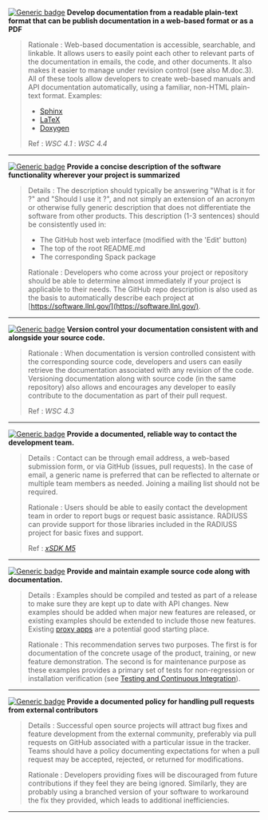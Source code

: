 <a name="mdoc1"></a>
[![Generic badge](https://img.shields.io/badge/M.doc-1-red.svg)](#mdoc1) **Develop documentation from a readable plain-text format that can be publish documentation in a web-based format or as a PDF**

>Rationale
>: Web-based documentation is accessible, searchable, and linkable. It allows users to easily point each other to relevant parts of the documentation in emails, the code, and other documents. It also makes it easier to manage under revision control (see also M.doc.3). All of these tools allow developers to create web-based manuals and API documentation automatically, using a familiar, non-HTML plain-text format. Examples:
>
> * [Sphinx](http://www.sphinx-doc.org/en/master/#)
> * [LaTeX](https://www.latex-project.org/)
> * [Doxygen](http://www.doxygen.nl/)
>
>Ref
>: *WSC 4.1*
>: *WSC 4.4*

---
<a name="mdoc2"></a>
[![Generic badge](https://img.shields.io/badge/M.doc-2-red.svg)](#mdoc2) **Provide a concise description of the software functionality wherever your project is summarized**

>Details
>: The description should typically be answering "What is it for ?" and "Should I use it ?", and not simply an extension of an acronym or otherwise fully generic description that does not differentiate the software from other products. This description (1-3 sentences) should be consistently used in:
>
> * The GitHub host web interface (modified with the 'Edit' button)
> * The top of the root README.md
> * The corresponding Spack package
>
>Rationale
>: Developers who come across your project or repository should be able to determine almost immediately if your project is applicable to their needs. The GitHub repo description is also used as the basis to automatically describe each project at [https://software.llnl.gov/](https://software.llnl.gov/).

---
<a name="mdoc3"></a>
[![Generic badge](https://img.shields.io/badge/M.doc-3-red.svg)](#mdoc3) **Version control your documentation consistent with and alongside your source code.**

>Rationale
>: When documentation is version controlled consistent with the corresponding source code, developers and users can easily retrieve the documentation associated with any revision of the code. Versioning documentation along with source code (in the same repository) also allows and encourages any developer to easily contribute to the documentation as part of their pull request.
>
>Ref
>: *WSC 4.3*

---
<a name="mdoc4"></a>
[![Generic badge](https://img.shields.io/badge/M.doc-4-red.svg)](#mdoc4) **Provide a documented, reliable way to contact the development team.**

>Details
>: Contact can be through email address, a web-based submission form, or via GitHub (issues, pull requests). In the case of email, a generic name is preferred that can be reflected to alternate or multiple team members as needed. Joining a mailing list should not be required.
>
>Rationale
>: Users should be able to easily contact the development team in order to report bugs or request basic assistance. RADIUSS can provide support for those libraries included in the RADIUSS project for basic fixes and support.
>
>Ref
>: [*xSDK M5*](https://github.com/xsdk-project/xsdk-community-policies/blob/master/package_policies/M5.md)

---
<a name="rdoc5"></a>
[![Generic badge](https://img.shields.io/badge/R.doc-5-yellow.svg)](#rdoc5) **Provide and maintain example source code along with documentation.**

>Details
>: Examples should be compiled and tested as part of a release to make sure they are kept up to date with API changes. New examples should be added when major new features are released, or existing examples should be extended to include those new features. Existing [proxy apps](https://software.llnl.gov/explore/#/ProxyApplications) are a potential good starting place.
>
>Rationale
>: This recommendation serves two purposes. The first is for documentation of the concrete usage of the product, training, or new feature demonstration. The second is for maintenance purpose as these examples provides a primary set of tests for non-regression or installation verification (see [Testing and Continuous Integration](/project/policies/tests-ci)).

---
<a name="rdoc6"></a>
[![Generic badge](https://img.shields.io/badge/R.doc-6-yellow.svg)](#rdoc6) **Provide a documented policy for handling pull requests from external contributors**

>Details
>: Successful open source projects will attract bug fixes and feature development from the external community, preferably via pull requests on GitHub associated with a particular issue in the tracker. Teams should have a policy documenting expectations for when a pull request may be accepted, rejected, or returned for modifications.
>
>Rationale
>: Developers providing fixes will be discouraged from future contributions if they feel they are being ignored. Similarly, they are probably using a branched version of your software to workaround the fix they provided, which leads to additional inefficiencies.

---
